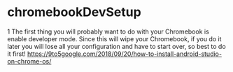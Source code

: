 # chromebookDevSetup

1 The first thing you will probably want to do with your Chromebook is enable developer mode. Since this will wipe your Chromebook, if you do it later you will lose all your configuration and have to start over, so best to do it first!
https://9to5google.com/2018/09/20/how-to-install-android-studio-on-chrome-os/

